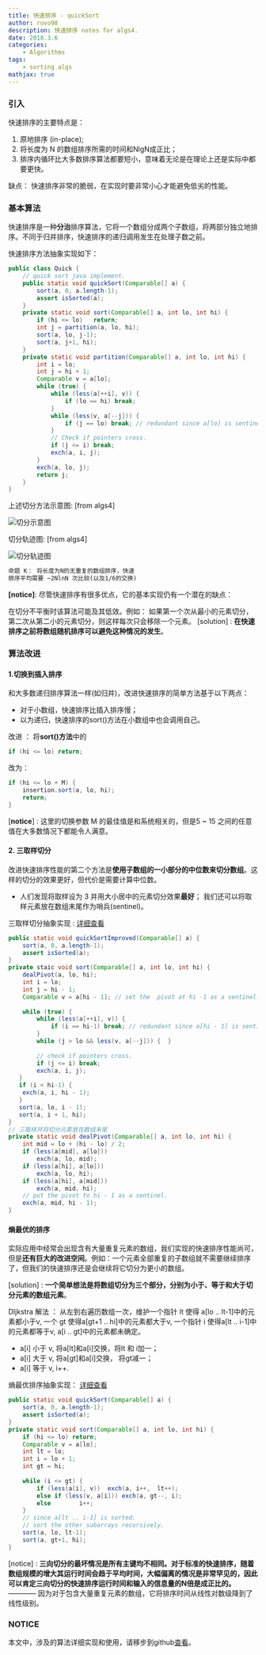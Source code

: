 ```yaml
---
title: 快速排序 - quickSort
author: rovo98
description: 快速排序 notes for algs4.
date: 2018.3.6
categories:
    - Algorithms
tags:
    - sorting algs
mathjax: true
---
```



<!-- more -->

### 引入

快速排序的主要特点是：

1. 原地排序 (in-place);
2. 将长度为 N 的数组排序所需的时间和NlgN成正比；
3. 排序内循环比大多数排序算法都要短小，意味着无论是在理论上还是实际中都要更快。

缺点：
	快速排序非常的脆弱，在实现时要非常小心才能避免低劣的性能。
    
### 基本算法

快速排序是一种**分治**排序算法，它将一个数组分成两个子数组，将两部分独立地排序。不同于归并排序，快速排序的递归调用发生在处理子数之前。

快速排序方法抽象实现如下：

```java
public class Quick {
	// quick sort java implement.
	public static void quickSort(Comparable[] a) {
    	sort(a, 0, a.length-1);
        assert isSorted(a);
    }
    private static void sort(Comparable[] a, int lo, int hi) {
    	if (hi <= lo)	return;
		int j = partition(a, lo, hi);
        sort(a, lo, j-1);
        sort(a, j+1, hi);
    }
    private static void partition(Comparable[] a, int lo, int hi) {
    	int i = lo;
        int j = hi + 1;
        Comparable v = a[lo];
        while (true) {
        	while (less(a[++i], v)) {
            	if (lo == hi) break;
            }
            while (less(v, a[--j])) {
            	if (j == lo) break; // redundant since a[lo] is sentinel.
            }
            // Check if pointers cross.
            if (j <= i)	break;
            exch(a, i, j);
        }
        exch(a, lo, j);
        return j;
    }
}
```

上述切分方法示意图: [from algs4]

![切分示意图](quickSort_partition_1.png)

切分轨迹图: [from algs4]

![切分轨迹图](quickSort_partition_2.png)


```txt
命题 K： 将长度为N的无重复的数组排序，快速
排序平均需要 ~2NlnN 次比较(以及1/6的交换)
```

**[notice]**: 尽管快速排序有很多优点，它的基本实现仍有一个潜在的缺点：

在切分不平衡时该算法可能及其低效。例如： 如果第一个次从最小的元素切分，第二次从第二小的元素切分，则这样每次只会移除一个元素。
[solution] : **在快速排序之前将数组随机排序可以避免这种情况的发生**。

### 算法改进

#### 1.切换到插入排序

和大多数递归排序算法一样(如归并)，改进快速排序的简单方法基于以下两点：

- 对于小数组，快速排序比插入排序慢；
- 以为递归，快速排序的sort()方法在小数组中也会调用自己。

改进 ： 将**sort()方法**中的

```java
if (hi <= lo) return;
```

改为：

```java
if (hi <= lo + M) {
	insertion.sort(a, lo, hi);
    return;
}
```

[**notice**] : 这里的切换参数 M 的最佳值是和系统相关的，但是5 ~ 15 之间的任意值在大多数情况下都能令人满意。

#### 2. 三取样切分

改进快速排序性能的第二个方法是**使用子数组的一小部分的中位数来切分数组**。这样的切分的效果更好，但代价是需要计算中位数。

- 人们发现将取样设为 3 并用大小居中的元素切分效果**最好**； 我们还可以将取样元素放在数组末尾作为哨兵(sentinel)。

三取样切分抽象实现 : [详细查看](https://github.com/rovo98/ds-and-algs/blob/master/ds/sorting/exercises/QuickSortImprovedTwo.java)

```java
public static void quickSortImproved(Comparable[] a) {
	sort(a, 0, a.length-1);
    assert isSorted(a);
}
private staic void sort(Comparable[] a, int lo, int hi) {
	dealPivot(a, lo, hi);
    int i = lo;
    int j = hi - 1;
    Comparable v = a[hi - 1]; // set the  pivot at hi -1 as a sentinel.
    
    while (true) {
    	while (less(a[++i], v)) {
        	if (i == hi-1) break; // redundant since a[hi - 1] is sentinel.
        }
        while (j > lo && less(v, a[--j])) {  }
        
       	// check if pointers cross.
        if (j <= i) break;
        exch(a, i, j);
   }
   if (i < hi-1) {
   	exch(a, i, hi - 1);
   }
   sort(a, lo, i - 1);
   sort(a, i + 1, hi);
}
// 三取样并将切分元素放在数组末尾
private static void dealPivot(Comparable[] a, int lo, int hi) {
    int mid = lo + (hi - lo) / 2;
    if (less(a[mid], a[lo]))
    	exch(a, lo, mid);
    if (less(a[hi], a[lo]))
    	exch(a, lo, hi);
    if (less(a[hi], a[mid]))
    	exch(a, mid, hi);
    // put the pivot to hi - 1 as a sentinel.
    exch(a, mid, hi - 1);
}
```

#### 熵最优的排序

实际应用中经常会出现含有大量重复元素的数组，我们实现的快速排序性能尚可，但是**还有巨大的改进空间**。例如：一个元素全部重复的子数组就不需要继续排序了，但我们的快速排序还是会继续将它切分为更小的数组。

[solution] : **一个简单想法是将数组切分为三个部分，分别为小于、等于和大于切分元素的数组元素**。

DIjkstra 解法 ： 从左到右遍历数组一次，维护一个指针 lt 使得 a[lo .. lt-1]中的元素都小于v, 一个 gt 使得a[gt+1 .. hi]中的元素都大于v, 一个指针 i 使得a[lt .. i-1]中的元素都等于v, a[i .. gt]中的元素都未确定。

- a[i] 小于 v, 将a[lt]和a[i]交换，将lt 和 i加一；
- a[i] 大于 v, 将a[gt]和a[i]交换， 将gt减一；
- a[i] 等于 v, i++.

熵最优排序抽象实现： [详细查看](https://github.com/rovo98/ds-and-algs/blob/master/ds/sorting/exercises/Quick3Ways.java)

```java
public static void quickSort(Comparable[] a) {
	sort(a, 0, a.length-1);
    assert isSorted(a);
}
private static void sort(Comparable[] a, int lo, int hi) {
	if (hi <= lo) return;
    Comparable v = a[lo];
    int lt = lo;
    int i = lo + 1;
    int gt = hi;
    
    while (i <= gt) {
    	if (less(a[i], v)) 	exch(a, i++,  lt++);
        else if (less(v, a[i]))	exch(a, gt--, i);
        else 		i++;
    }
    // since a[lt .. i-1] is sorted.
    // sort the other subarrays recursively.
    sort(a, lo, lt-1);
    sort(a, gt+1, hi);
}
```


[notice] : **三向切分的最坏情况是所有主键均不相同。**对于标准的快速排序，随着数组规模的增大其运行时间会趋于平均时间，大幅偏离的情况是非常罕见的，因此可以肯定**三向切分的快速排序运行时间和输入的信息量的N倍是成正比的。** ———— 因为对于包含大量重复元素的数组，它将排序时间从线性对数级降到了线性级别。


### NOTICE

本文中，涉及的算法详细实现和使用，请移步到github[查看](https://github.com/rovo98/ds-and-algs#sorting-algorithms----go-back-to-top)。
